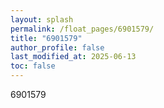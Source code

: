 ```yaml
---
layout: splash
permalink: /float_pages/6901579/
title: "6901579"
author_profile: false
last_modified_at: 2025-06-13
toc: false
---
```

 
6901579
